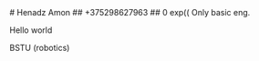<!DOCTYPE HTML>
<html>

<body>
# Henadz Amon
## +375298627963 ##
0 exp((
Only basic eng.
<p>Hello world</p>
BSTU (robotics)
</body>

</html>
